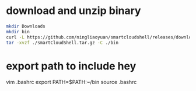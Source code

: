 # download and unzip binary
``` bash
mkdir Downloads
mkdir bin
curl -L https://github.com/ningliaoyuan/smartcloudshell/releases/download/v0.4/smartcloudshell_linux_64-bit.tar.gz -o ./Downloads/smartCloudShell.tar.gz
tar -xvzf ./smartCloudShell.tar.gz -C ./bin
```

# export path to include hey
vim .bashrc
export PATH=$PATH:~/bin
source .bashrc